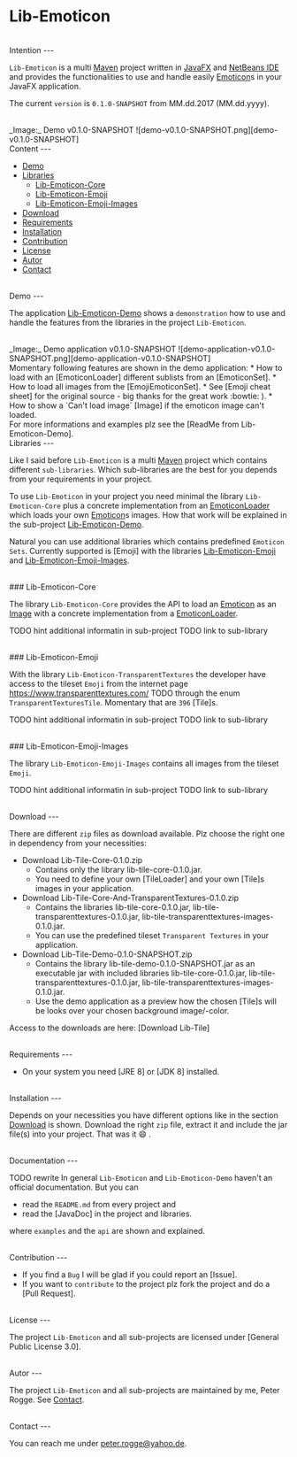 Lib-Emoticon
===



<br />
Intention
---

`Lib-Emoticon` is a multi [Maven] project written in [JavaFX] and [NetBeans IDE] 
and provides the functionalities to use and handle easily [Emoticon]s in your 
JavaFX application. 

The current `version` is `0.1.0-SNAPSHOT` from MM.dd.2017 (MM.dd.yyyy).

<br />
_Image:_ Demo v0.1.0-SNAPSHOT
![demo-v0.1.0-SNAPSHOT.png][demo-v0.1.0-SNAPSHOT]



<br />
Content
---

* [Demo](#Demo)
* [Libraries](#Libraries)
    - [Lib-Emoticon-Core](#LiEmCo)
    - [Lib-Emoticon-Emoji](#LiEmEm)
    - [Lib-Emoticon-Emoji-Images](#LiEmEmIm)
* [Download](#Download)
* [Requirements](#Requirements)
* [Installation](#Installation)
* [Contribution](#Contribution)
* [License](#License)
* [Autor](#Autor)
* [Contact](#Contact)



<br />
Demo<a name="Demo" />
---

The application [Lib-Emoticon-Demo] shows a `demonstration` how to use and 
handle the features from the libraries in the project `Lib-Emoticon`. 

<br />
_Image:_ Demo application v0.1.0-SNAPSHOT
![demo-application-v0.1.0-SNAPSHOT.png][demo-application-v0.1.0-SNAPSHOT]

<br />
Momentary following features are shown in the demo application:
* How to load with an [EmoticonLoader] different sublists from an [EmoticonSet].
* How to load all images from the [EmojiEmoticonSet].
    * See [Emoji cheat sheet] for the original source - big thanks for the great 
      work :bowtie: ).
* How to show a `Can't load image` [Image] if the emoticon image can't loaded.

<br />
For more informations and examples plz see the [ReadMe from Lib-Emoticon-Demo].



<br />
Libraries<a name="Libraries" />
---

Like I said before `Lib-Emoticon` is a multi [Maven] project which contains different 
`sub-libraries`. Which sub-libraries are the best for you depends from your 
requirements in your project.

To use `Lib-Emoticon` in your project you need minimal the library `Lib-Emoticon-Core` 
plus a concrete implementation from an [EmoticonLoader] which loads your own [Emoticon]s 
images. How that work will be explained in the sub-project [Lib-Emoticon-Demo](#LiEmDe).

Natural you can use additional libraries which contains predefined `Emoticon Sets`. 
Currently supported is [Emoji] with the libraries [Lib-Emoticon-Emoji](#LiEmEm) 
and [Lib-Emoticon-Emoji-Images](#LiEmEmIm).


<br />
### Lib-Emoticon-Core<a name="LiEmCo" />

The library `Lib-Emoticon-Core` provides the API to load an [Emoticon] as 
an [Image] with a concrete implementation from a [EmoticonLoader].

TODO hint additional informatin in sub-project
TODO link to sub-library


<br />
### Lib-Emoticon-Emoji<a name="LiEmEm" />

With the library `Lib-Emoticon-TransparentTextures` the developer have access to the 
tileset `Emoji` from the internet page https://www.transparenttextures.com/ TODO
through the enum `TransparentTexturesTile`. Momentary that are `396` [Tile]s.

TODO hint additional informatin in sub-project
TODO link to sub-library


<br />
### Lib-Emoticon-Emoji-Images<a name="LiEmEmIm" />

The library `Lib-Emoticon-Emoji-Images` contains all images from the 
tileset `Emoji`.

TODO hint additional informatin in sub-project
TODO link to sub-library



<br />
Download<a name="Download" />
---

There are different `zip` files as download available. Plz choose the right one 
in dependency from your necessities:
* Download Lib-Tile-Core-0.1.0.zip
    * Contains only the library lib-tile-core-0.1.0.jar.
    * You need to define your own [TileLoader] and your own [Tile]s images in 
      your application.
* Download Lib-Tile-Core-And-TransparentTextures-0.1.0.zip
    * Contains the libraries lib-tile-core-0.1.0.jar, lib-tile-transparenttextures-0.1.0.jar, 
      lib-tile-transparenttextures-images-0.1.0.jar.
    * You can use the predefined tileset `Transparent Textures` in your application.
* Download Lib-Tile-Demo-0.1.0-SNAPSHOT.zip
    * Contains the library lib-tile-demo-0.1.0-SNAPSHOT.jar as an executable jar 
      with included libraries lib-tile-core-0.1.0.jar, lib-tile-transparenttextures-0.1.0.jar, 
      lib-tile-transparenttextures-images-0.1.0.jar.
    * Use the demo application as a preview how the chosen [Tile]s will be looks 
      over your chosen background image/-color.

Access to the downloads are here: [Download Lib-Tile]


<br />
Requirements<a name="Requirements" />
---

* On your system you need [JRE 8] or [JDK 8] installed.



<br />
Installation<a name="Installation" />
---

Depends on your necessities you have different options like in the section 
[Download](#Download) is shown. Download the right `zip` file, extract it and 
include the jar file&#040;s&#041; into your project. That was it :smile: .



<br />
Documentation<a name="Documentation" />
---

TODO rewrite
In general `Lib-Emoticon` and `Lib-Emoticon-Demo` haven't an official documentation. But 
you can
* read the `README.md` from every project and
* read the [JavaDoc] in the project and libraries.

where `examples` and the `api` are shown and explained.



<br />
Contribution<a name="Contribution" />
---

* If you find a `Bug` I will be glad if you could report an [Issue].
* If you want to `contribute` to the project plz fork the project and do a [Pull Request].



<br />
License<a name="License" />
---

The project `Lib-Emoticon` and all sub-projects are licensed under [General Public License 3.0].



<br />
Autor<a name="Autor" />
---

The project `Lib-Emoticon` and all sub-projects are maintained by me, Peter Rogge. See [Contact](#Contact).



<br />
Contact<a name="Contact" />
---

You can reach me under <peter.rogge@yahoo.de>.



[//]: # (Images)
[demo-application-v0.1.0-SNAPSHOT]:https://cloud.githubusercontent.com/assets/8161815/23338535/c417558c-fc0d-11e6-9338-8622dfcc74d7.png
[demo-v0.1.0-SNAPSHOT]:https://cloud.githubusercontent.com/assets/8161815/23338494/fcc31886-fc0c-11e6-9980-1f57722c4417.png



[//]: # (Links)
[Background]:https://docs.oracle.com/javase/8/javafx/api/javafx/scene/layout/Background.html
[Emoji cheat sheet]:http://www.webpagefx.com/tools/emoji-cheat-sheet/
[EmojiEmoticonSet]:https://github.com/Naoghuman/lib-emoticon/blob/master/Lib-Emoticon-Emoji/src/main/java/com/github/naoghuman/lib/emoticon/emoji/EmojiEmoticonSet.java
[Emoticon]:https://en.wikipedia.org/wiki/List_of_emoticons
[EmoticonLoader]:https://github.com/Naoghuman/lib-emoticon/blob/master/Lib-Emoticon-Core/src/main/java/com/github/naoghuman/lib/emoticon/core/EmoticonLoader.java
[EmoticonSet]:https://github.com/Naoghuman/lib-emoticon/blob/master/Lib-Emoticon-Core/src/main/java/com/github/naoghuman/lib/emoticon/core/EmoticonSet.java
[Image]:https://docs.oracle.com/javase/8/javafx/api/javafx/scene/image/Image.html
[JavaFX]:http://docs.oracle.com/javase/8/javase-clienttechnologies.htm
[Lib-Emoticon-Demo]:https://github.com/Naoghuman/lib-emoticon/tree/master/Lib-Emoticon-Demo
[Maven]:http://maven.apache.org/
[NetBeans IDE]:https://netbeans.org/
[ReadMe from Lib-Emoticon-Demo]:https://github.com/Naoghuman/lib-emoticon/blob/master/Lib-Emoticon-Demo/README.md
